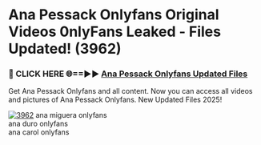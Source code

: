 # Ana Pessack Onlyfans Original Videos 0nlyFans Leaked - Files Updated! (3962)

<h3>🔴 CLICK HERE 🌐==►► <a href="https://tinyurl.com/3hn5wdd3" rel="nofollow">Ana Pessack Onlyfans Updated Files</a></h3>

Get Ana Pessack Onlyfans and all content. Now you can access all videos and pictures of Ana Pessack Onlyfans. New Updated Files 2025!

[![3962](https://i.imgur.com/4HnBqBT.gif)](https://tinyurl.com/3hn5wdd3)
ana miguera onlyfans<br>
ana duro onlyfans<br>
ana carol onlyfans
